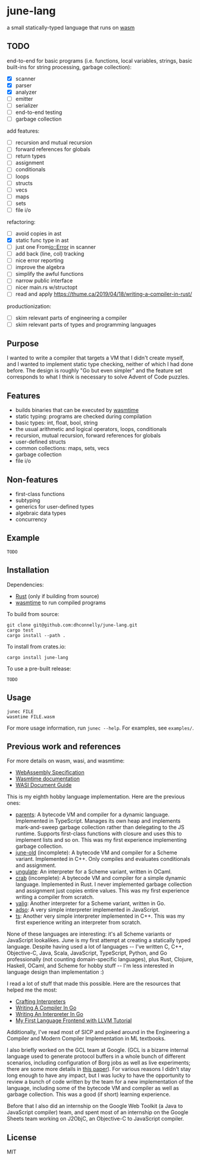 # june-lang

a small statically-typed language that runs on [wasm](https://webassembly.org/)

## TODO

end-to-end for basic programs (i.e. functions, local variables, strings, basic
built-ins for string processing, garbage collection):

- [x] scanner
- [x] parser
- [x] analyzer
- [ ] emitter
- [ ] serializer
- [ ] end-to-end testing
- [ ] garbage collection

add features:

- [ ] recursion and mutual recursion
- [ ] forward references for globals
- [ ] return types
- [ ] assignment
- [ ] conditionals
- [ ] loops
- [ ] structs
- [ ] vecs
- [ ] maps
- [ ] sets
- [ ] file i/o

refactoring:

- [ ] avoid copies in ast
- [x] static func type in ast
- [ ] just one From<io::Error> in scanner
- [ ] add back (line, col) tracking
- [ ] nice error reporting
- [ ] improve the algebra
- [ ] simplify the awful functions
- [ ] narrow public interface
- [ ] nicer main.rs w/structopt
- [ ] read and apply https://thume.ca/2019/04/18/writing-a-compiler-in-rust/

productionization:

- [ ] skim relevant parts of engineering a compiler
- [ ] skim relevant parts of types and programming languages

## Purpose

I wanted to write a compiler that targets a VM that I didn't create myself, and
I wanted to implement static type checking, neither of which I had done before.
The design is roughly "Go but even simpler" and the feature set corresponds to
what I think is necessary to solve Advent of Code puzzles.

## Features

- builds binaries that can be executed by [wasmtime](https://wasmtime.dev)
- static typing: programs are checked during compilation
- basic types: int, float, bool, string
- the usual arithmetic and logical operators, loops, conditionals
- recursion, mutual recursion, forward references for globals
- user-defined structs
- common collections: maps, sets, vecs
- garbage collection
- file i/o

## Non-features

- first-class functions
- subtyping
- generics for user-defined types
- algebraic data types
- concurrency

## Example

    TODO

## Installation

Dependencies:

- [Rust](https://www.rust-lang.org/) (only if building from source)
- [wasmtime](https://wasmtime.dev/) to run compiled programs

To build from source:

    git clone git@github.com:dhconnelly/june-lang.git
    cargo test
    cargo install --path .

To install from crates.io:

    cargo install june-lang

To use a pre-built release:

    TODO

## Usage

    junec FILE
    wasmtime FILE.wasm

For more usage information, run `junec --help`. For examples, see `examples/`.

## Previous work and references

For more details on wasm, wasi, and wasmtime:

-   [WebAssembly Specification](https://webassembly.github.io/spec/core/)
-   [Wasmtime documentation](https://docs.wasmtime.dev/)
-   [WASI Document Guide](https://github.com/bytecodealliance/wasmtime/blob/main/docs/WASI-documents.md)

This is my eighth hobby language implementation. Here are the previous ones:

-   [parents](https://github.com/dhconnelly/parents): A bytecode VM and
    compiler for a dynamic language. Implemented in TypeScript. Manages its own
    heap and implements mark-and-sweep garbage collection rather than
    delegating to the JS runtime. Supports first-class functions with closure
    and uses this to implement lists and so on. This was my first experience
    implementing garbage collection.
-   [june-old](https://github.com/dhconnelly/june-old) (incomplete): A bytecode
    VM and compiler for a Scheme variant. Implemented in C++. Only compiles and
    evaluates conditionals and assignment.
-   [ungulate](https://github.com/dhconnelly/ungulate): An interpreter for a
    Scheme variant, written in OCaml.
-   [crab](https://github.com/dhconnelly/crab) (incomplete): A bytecode VM and
    compiler for a simple dynamic language. Implemented in Rust. I never
    implemented garbage collection and assignment just copies entire values.
    This was my first experience writing a compiler from scratch.
-   [yalig](https://github.com/dhconnelly/yalig): Another interpreter for a
    Scheme variant, written in Go.
-   [adso](https://github.com/dhconnelly/adso-js): A very simple interpreter
    implemented in JavaScript.
-   [ts](https://github.com/dhconnelly/ts): Another very simple interpreter
    implemented in C++. This was my first experience writing an interpreter
    from scratch.

None of these languages are interesting: it's all Scheme variants or JavaScript
lookalikes. June is my first attempt at creating a statically typed language.
Despite having used a lot of languages -- I've written C, C++, Objective-C,
Java, Scala, JavaScript, TypeScript, Python, and Go professionally (not
counting domain-specific languages), plus Rust, Clojure, Haskell, OCaml, and
Scheme for hobby stuff -- I'm less interested in language design than
implementation :)

I read a lot of stuff that made this possible. Here are the resources that
helped me the most:

-   [Crafting Interpreters](https://craftinginterpreters.com/)
-   [Writing A Compiler In Go](https://compilerbook.com/)
-   [Writing An Interpreter In Go](https://interpreterbook.com/)
-   [My First Language Frontend with LLVM Tutorial](https://llvm.org/docs/tutorial/MyFirstLanguageFrontend/index.html)

Additionally, I've read most of SICP and poked around in the Engineering
a Compiler and Modern Compiler Implementation in ML textbooks.

I also briefly worked on the GCL team at Google. (GCL is a bizarre internal
language used to generate protocol buffers in a whole bunch of different
scenarios, including configuration of Borg jobs as well as live experiments;
there are some more details in [this
paper](https://research.tue.nl/en/studentTheses/gcl-viewer)). For various
reasons I didn't stay long enough to have any impact, but I was lucky to have
the opportunity to review a bunch of code written by the team for a new
implementation of the language, including some of the bytecode VM and compiler
as well as garbage collection. This was a good (if short) learning experience.

Before that I also did an internship on the Google Web Toolkit (a Java to
JavaScript compiler) team, and spent most of an internship on the Google
Sheets team working on J2ObjC, an Objective-C to JavaScript compiler.

## License

MIT

